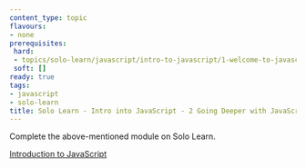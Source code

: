 ```yaml
---
content_type: topic
flavours:
- none
prerequisites:
 hard:
 - topics/solo-learn/javascript/intro-to-javascript/1-welcome-to-javascript
 soft: []
ready: true
tags:
- javascript
- solo-learn
title: Solo Learn - Intro into JavaScript - 2 Going Deeper with JavaScript
---
```


Complete the above-mentioned module on Solo Learn.

[Introduction to JavaScript](https://www.sololearn.com/en/learn/courses/javascript-introduction)